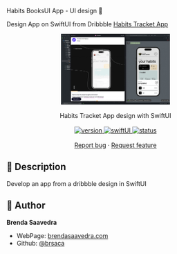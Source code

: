 Habits BooksUI App - UI design 👋

Design App on SwiftUI from Dribbble [Habits Tracket App](https://dribbble.com/shots/20954526-Habit-tracker-app)
<p align="center">
<a href="#">
<img src="images/HabitsUI.gif" align="center" width=50%> 
</a> 
<br><br>
     Habits Tracket App design with SwiftUI
    <br><br>
  <a href="#">
    <img alt="version" src="https://img.shields.io/badge/Version-v1.0-red.svg" />
  </a>
  <a href="#">
    <img alt="swiftUI" src="https://img.shields.io/badge/SwiftUI-17-blue.svg" />
  </a>
  <a href="#">
    <img alt="status" src="https://img.shields.io/badge/status-green-finish.svg" />
  </a>
  <br>
    <br>
    <a href="https://github.com/brsaca/HabitsUI/issues/new">Report bug</a>
    ·
    <a href="https://github.com/brsaca/HabitsUI/issues/new">Request feature</a>
</p>

## 📝 Description
Develop an app from a dribbble design in SwiftUI

## 👤 Author

**Brenda Saavedra**

- WebPage: [brendasaavedra.com](http://brendasaavedra.com)
- Github: [@brsaca](https://github.com/brsaca/)
